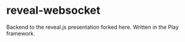 reveal-websocket
================

Backend to the reveal.js presentation forked here. Written in the Play framework. 